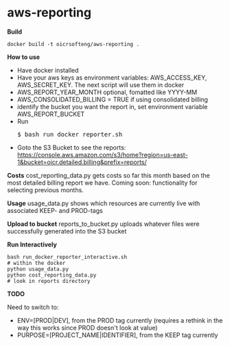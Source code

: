 # aws-reporting

**Build**

    docker build -t oicrsofteng/aws-reporting .

**How to use**
* Have docker installed
* Have your aws keys as environment variables: AWS_ACCESS_KEY, AWS_SECRET_KEY. The next script will use them in docker
* AWS_REPORT_YEAR_MONTH optional, fomatted like YYYY-MM
* AWS_CONSOLIDATED_BILLING = TRUE if using consolidated billing
* identify the bucket you want the report in, set environment variable AWS_REPORT_BUCKET
* Run <pre>$ bash run_docker_reporter.sh</pre>
* Goto the S3 Bucket to see the reports: https://console.aws.amazon.com/s3/home?region=us-east-1&bucket=oicr.detailed.billing&prefix=reports/

**Costs**
cost_reporting_data.py gets costs so far this month based on the most detailed billing report we have. Coming soon: functionality for selecting previous months.

**Usage**
usage_data.py shows which resources are currently live with associated KEEP- and PROD-tags

**Upload to bucket**
reports_to_bucket.py uploads whatever files were successfully generated into the S3 bucket

**Run Interactively**

    bash run_docker_reporter_interactive.sh
    # within the docker
    python usage_data.py
    python cost_reporting_data.py
    # look in reports directory

**TODO**

Need to switch to:

* ENV=[PROD|DEV], from the PROD tag currently (requires a rethink in the way this works since PROD doesn't look at value)
* PURPOSE=[PROJECT_NAME|IDENTIFIER], from the KEEP tag currently
